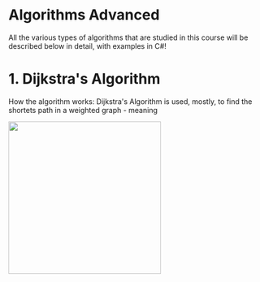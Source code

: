 # Algorithms Advanced
All the various types of algorithms that are studied in this course will be described below in detail, with examples in C#!

# 1. Dijkstra's Algorithm

How the algorithm works:
   Dijkstra's Algorithm is used, mostly, to find the shortets path in a weighted graph - meaning
   

<img width="300" src="https://github.com/deyordanov/Softuni-Exercises/assets/122925849/3acfcae6-a9c4-4826-879d-5c650d01b1de"/>
